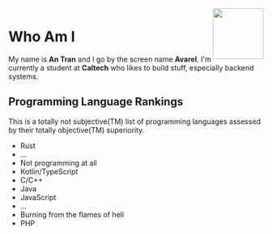 <img align="right" src="https://avarel.github.io/assets/RealName.svg" height="100">

# Who Am I
My name is **An Tran** and I go by the screen name **Avarel**. I'm currently a student at **Caltech** who likes to build stuff, especially backend systems.

## Programming Language Rankings
This is a totally not subjective(TM) list of programming languages assessed by their totally objective(TM) superiority.
* Rust
* ...
* Not programming at all
* Kotlin/TypeScript
* C/C++
* Java
* JavaScript
* ...
* Burning from the flames of hell
* PHP
